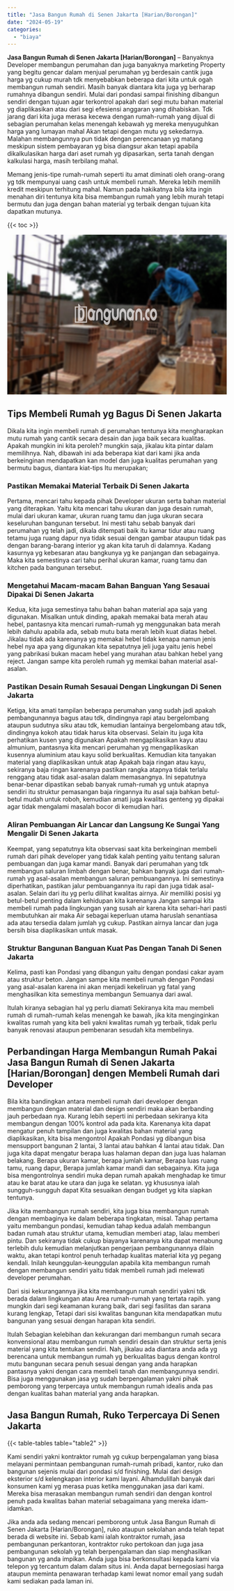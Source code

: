 ```yaml
---
title: "Jasa Bangun Rumah di Senen Jakarta [Harian/Borongan]"
date: "2024-05-19"
categories: 
  - "biaya"
---
```


**Jasa Bangun Rumah di Senen Jakarta \[Harian/Borongan\]** – Banyaknya Developer membangun perumahan dan juga banyaknya marketing Property yang begitu gencar dalam menjual perumahan yg berdesain cantik juga harga yg cukup murah tdk menyebabkan beberapa dari kita untuk ogah membangun rumah sendiri. Masih banyak diantara kita juga yg berharap rumahnya dibangun sendiri. Mulai dari pondasi sampai finishing dibangun sendiri dengan tujuan agar terkontrol apakah dari segi mutu bahan material yg diaplikasikan atau dari segi efesiensi anggaran yang dihabiskan. Tdk jarang dari kita juga merasa kecewa dengan rumah-rumah yang dijual di sebagian perumahan kelas menengah kebawah yg mereka menyuguhkan harga yang lumayan mahal Akan tetapi dengan mutu yg sekedarnya. Malahan membangunnya pun tidak dengan perencanaan yg matang meskipun sistem pembayaran yg bisa diangsur akan tetapi apabila dikalkulasikan harga dari aset rumah yg dipasarkan, serta tanah dengan kalkulasi harga, masih terbilang mahal.

Memang jenis-tipe rumah-rumah seperti itu amat diminati oleh orang-orang yg tdk mempunyai uang cash untuk membeli rumah. Mereka lebih memilih kredit meskipun terhitung mahal. Namun pada hakikatnya bila kita ingin menahan diri tentunya kita bisa membangun rumah yang lebih murah tetapi bermutu dan juga dengan bahan material yg terbaik dengan tujuan kita dapatkan mutunya.

{{< toc >}}

![Jasa Bangun Rumah di Senen Jakarta [Harian/Borongan]](/images/borong-bangunan-12.png)

## Tips Membeli Rumah yg Bagus Di Senen Jakarta

Dikala kita ingin membeli rumah di perumahan tentunya kita mengharapkan mutu rumah yang cantik secara desain dan juga baik secara kualitas. Apakah mungkin ini kita peroleh? mungkin saja, jikalau kita pintar dalam memilihnya. Nah, dibawah ini ada beberapa kiat dari kami jika anda berkeinginan mendapatkan kan model dan juga kualitas perumahan yang bermutu bagus, diantara kiat-tips Itu merupakan;

### Pastikan Memakai Material Terbaik Di Senen Jakarta

Pertama, mencari tahu kepada pihak Developer ukuran serta bahan material yang diterapkan. Yaitu kita mencari tahu ukuran dan juga desain rumah, mulai dari ukuran kamar, ukuran ruang tamu dan juga ukuran secara keseluruhan bangunan tersebut. Ini mesti tahu sebab banyak dari perumahan yg telah jadi, dikala ditempati baik itu kamar tidur atau ruang tetamu juga ruang dapur nya tidak sesuai dengan gambar ataupun tidak pas dengan barang-barang interior yg akan kita taruh di dalamnya. Kadang kasurnya yg kebesaran atau bangkunya yg ke panjangan dan sebagainya. Maka kita semestinya cari tahu perihal ukuran kamar, ruang tamu dan kitchen pada bangunan tersebut.

### Mengetahui Macam-macam Bahan Banguan Yang Sesauai Dipakai Di Senen Jakarta

Kedua, kita juga semestinya tahu bahan bahan material apa saja yang digunakan. Misalkan untuk dinding, apakah memakai bata merah atau hebel, pantasnya kita mencari rumah-rumah yg menggunakan bata merah lebih dahulu apabila ada, sebab mutu bata merah lebih kuat diatas hebel. Jikalau tidak ada karenanya yg memakai hebel tidak kenapa namun jenis hebel nya apa yang digunakan kita sepatutnya jeli juga yaitu jenis hebel yang pabrikasi bukan macam hebel yang murahan atau bahkan hebel yang reject. Jangan sampe kita peroleh rumah yg memkai bahan material asal-asalan.

### Pastikan Desain Rumah Sesauai Dengan Lingkungan Di Senen Jakarta

Ketiga, kita amati tampilan beberapa perumahan yang sudah jadi apakah pembangunannya bagus atau tdk, dindingnya rapi atau bergelombang ataupun sudutnya siku atau tdk, kemudian lantainya bergelombang atau tdk, dindingnya kokoh atau tidak harus kita observasi. Selain itu juga kita perhatikan kusen yang digunakan Apakah mengaplikasikan kayu atau almunium, pantasnya kita mencari perumahan yg mengaplikasikan kusennya aluminium atau kayu solid berkualitas. Kemudian kita tanyakan material yang diaplikasikan untuk atap Apakah baja ringan atau kayu, sekiranya baja ringan karenanya pastikan rangka atapnya tidak terlalu renggang atau tidak asal-asalan dalam memasangnya. Ini sepatutnya benar-benar dipastikan sebab banyak rumah-rumah yg untuk atapnya sendiri itu struktur pemasangan baja ringannya itu asal saja bahkan betul-betul mudah untuk roboh, kemudian amati juga kwalitas genteng yg dipakai agar tidak mengalami masalah bocor di kemudian hari.

### Aliran Pembuangan Air Lancar dan Langsung Ke Sungai Yang Mengalir Di Senen Jakarta

Keempat, yang sepatutnya kita observasi saat kita berkeinginan membeli rumah dari pihak developer yang tidak kalah penting yaitu tentang saluran pembuangan dan juga kamar mandi. Banyak dari perumahan yang tdk membangun saluran limbah dengan benar, bahkan banyak juga dari rumah-rumah yg asal-asalan membangun saluran pembuangannya. Ini semestinya diperhatikan, pastikan jalur pembuangannya itu rapi dan juga tidak asal-asalan. Selain dari itu yg perlu dilihat kwalitas airnya. Air memiliki posisi yg betul-betul penting dalam kehidupan kita karenanya Jangan sampai kita membeli rumah pada lingkungan yang susah air karena kita sehari-hari pasti membutuhkan air maka Air sebagai keperluan utama haruslah senantiasa ada atau tersedia dalam jumlah yg cukup. Pastikan airnya lancar dan juga bersih bisa diaplikasikan untuk masak.

### Struktur Bangunan Banguan Kuat Pas Dengan Tanah Di Senen Jakarta

Kelima, pasti kan Pondasi yang dibangun yaitu dengan pondasi cakar ayam atau struktur beton. Jangan sampe kita membeli rumah dengan Pondasi yang asal-asalan karena ini akan menjadi kekeliruan yg fatal yang menghasilkan kita semestinya membangun Semuanya dari awal.

Itulah kiranya sebagian hal yg perlu diamati Sekiranya kita mau membeli rumah di rumah-rumah kelas menengah ke bawah, jika kita menginginkan kwalitas rumah yang kita beli yakni kwalitas rumah yg terbaik, tidak perlu banyak renovasi ataupun pembenaran sesudah kita membelinya.

## Perbandingan Harga Membangun Rumah Pakai Jasa Bangun Rumah di Senen Jakarta \[Harian/Borongan\] dengen Membeli Rumah dari Developer

Bila kita bandingkan antara membeli rumah dari developer dengan membangun dengan material dan design sendiri maka akan berbanding jauh perbedaan nya. Kurang lebih seperti ini perbedaan sekiranya kita membangun dengan 100% kontrol ada pada kita. Karenanya kita dapat mengatur penuh tampilan dan juga kwalitas bahan material yang diaplikasikan, kita bisa mengontrol Apakah Pondasi yg dibangun bisa mensupport bangunan 2 lantai, 3 lantai atau bahkan 4 lantai atau tidak. Dan juga kita dapat mengatur berapa luas halaman depan dan juga luas halaman belakang. Berapa ukuran kamar, berapa jumlah kamar, Berapa luas ruang tamu, ruang dapur, Berapa jumlah kamar mandi dan sebagainya. Kita juga bisa mengontrolnya sendiri muka depan rumah apakah menghadap ke timur atau ke barat atau ke utara dan juga ke selatan. yg khususnya ialah sungguh-sungguh dapat Kita sesuaikan dengan budget yg kita siapkan tentunya.

Jika kita membangun rumah sendiri, kita juga bisa membangun rumah dengan membaginya ke dalam beberapa tingkatan, misal. Tahap pertama yaitu membangun pondasi, kemudian tahap kedua adalah membangun badan rumah atau struktur utama, kemudian memberi atap, lalau memberi pintu. Dan sekiranya tidak cukup biayanya karenanya kita dapat menabung terlebih dulu kemudian melanjutkan pengerjaan pembangunannya dilain waktu, akan tetapi kontrol penuh terhadap kualitas material kita yg pegang kendali. Inilah keunggulan-keunggulan apabila kita membangun rumah dengan membangun sendiri yaitu tidak membeli rumah jadi melewati developer perumahan.

Dari sisi kekurangannya jika kita membangun rumah sendiri yakni tdk berada dalam lingkungan atau Area rumah-rumah yang tertata rapih. yang mungkin dari segi keamanan kurang baik, dari segi fasilitas dan sarana kurang lengkap, Tetapi dari sisi kwalitas bangunan kita mendapatkan mutu bangunan yang sesuai dengan harapan kita sendiri.

Itulah Sebagian kelebihan dan kekurangan dari membangun rumah secara konvensional atau membangun rumah sendiri desain dan struktur serta jenis material yang kita tentukan sendiri. Nah, jikalau ada diantara anda ada yg berencana untuk membangun rumah yg berkualitas bagus dengan kontrol mutu bangunan secara penuh sesuai dengan yang anda harapkan pantasnya yakni dengan cara membeli tanah dan membangunnya sendiri. Bisa juga menggunakan jasa yg sudah berpengalaman yakni pihak pemborong yang terpercaya untuk membangun rumah idealis anda pas dengan kualitas bahan material yang anda harapkan.

## Jasa Bangun Rumah, Ruko Terpercaya Di Senen Jakarta

{{< table-tables table="table2" >}}

Kami sendiri yakni kontraktor rumah yg cukup berpengalaman yang biasa melayani permintaan pembangunan rumah-rumah pribadi, kantor, ruko dan bangunan sejenis mulai dari pondasi s/d finishing. Mulai dari design eksterior s/d kelengkapan interior kami layani. Alhamdulillah banyak dari konsumen kami yg merasa puas ketika menggunakan jasa dari kami. Mereka bisa merasakan membangun rumah sendiri dan dengan kontrol penuh pada kwalitas bahan material sebagaimana yang mereka idam-idamkan.

Jika anda ada sedang mencari pemborong untuk Jasa Bangun Rumah di Senen Jakarta \[Harian/Borongan\], ruko ataupun sekolahan anda telah tepat berada di website ini. Sebab kami ialah kontraktor rumah, jasa pembangunan perkantoran, kontraktor ruko pertokoan dan juga jasa pembangunan sekolah yg telah berpengalaman dan siap menghasilkan bangunan yg anda impikan. Anda juga bisa berkonsultasi kepada kami via telepon yg tercantum dalam dalam situs ini. Anda dapat bernegosiasi harga ataupun meminta penawaran terhadap kami lewat nomor email yang sudah kami sediakan pada laman ini.
